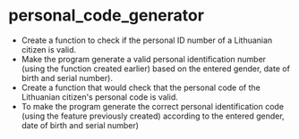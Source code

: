 # personal_code_generator
* Create a function to check if the personal ID number of a Lithuanian citizen is valid.
* Make the program generate a valid personal identification number (using the function created earlier) based on the entered
gender, date of birth and serial number).
* Create a function that would check that the personal code of the Lithuanian citizen's personal code is valid.
* To make the program generate the correct personal identification code (using the feature previously created)
according to the entered gender, date of birth and serial number)
